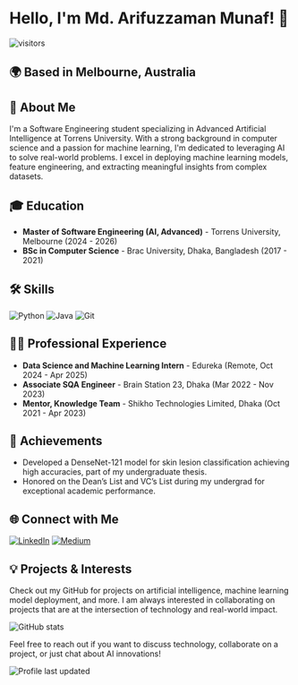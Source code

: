 # Hello, I'm Md. Arifuzzaman Munaf! 👋

![visitors](https://visitor-badge.glitch.me/badge?page_id=Arifuzzaman-Munaf.Arifuzzaman-Munaf)

## 🌍 Based in Melbourne, Australia

## 📖 About Me
I'm a Software Engineering student specializing in Advanced Artificial Intelligence at Torrens University. With a strong background in computer science and a passion for machine learning, I'm dedicated to leveraging AI to solve real-world problems. I excel in deploying machine learning models, feature engineering, and extracting meaningful insights from complex datasets.

## 🎓 Education
- **Master of Software Engineering (AI, Advanced)** - Torrens University, Melbourne (2024 - 2026)
- **BSc in Computer Science** - Brac University, Dhaka, Bangladesh (2017 - 2021)

## 🛠 Skills
![Python](https://img.shields.io/badge/Python-3776AB?style=for-the-badge&logo=python&logoColor=white)
![Java](https://img.shields.io/badge/Java-007396?style=for-the-badge&logo=java&logoColor=white)
![Git](https://img.shields.io/badge/Git-F05032?style=for-the-badge&logo=git&logoColor=white)

## 👨‍💻 Professional Experience
- **Data Science and Machine Learning Intern** - Edureka (Remote, Oct 2024 - Apr 2025)
- **Associate SQA Engineer** - Brain Station 23, Dhaka (Mar 2022 - Nov 2023)
- **Mentor, Knowledge Team** - Shikho Technologies Limited, Dhaka (Oct 2021 - Apr 2023)

## 🏅 Achievements
- Developed a DenseNet-121 model for skin lesion classification achieving high accuracies, part of my undergraduate thesis.
- Honored on the Dean’s List and VC’s List during my undergrad for exceptional academic performance.

## 🌐 Connect with Me
[![LinkedIn](https://img.shields.io/badge/LinkedIn-0077B5?style=for-the-badge&logo=linkedin&logoColor=white)](https://www.linkedin.com/in/arifuzzaman-munaf)
[![Medium](https://img.shields.io/badge/Medium-000000?style=for-the-badge&logo=medium&logoColor=white)](https://medium.com/@arifuzzamanmunaf)

## 💡 Projects & Interests
Check out my GitHub for projects on artificial intelligence, machine learning model deployment, and more. I am always interested in collaborating on projects that are at the intersection of technology and real-world impact.

![GitHub stats](https://github-readme-stats.vercel.app/api?username=Arifuzzaman-Munaf&show_icons=true&theme=tokyonight)

Feel free to reach out if you want to discuss technology, collaborate on a project, or just chat about AI innovations!

![Profile last updated](https://img.shields.io/github/last-commit/Arifuzzaman-Munaf/Arifuzzaman-Munaf/main?label=Last%20updated&style=flat-square)
